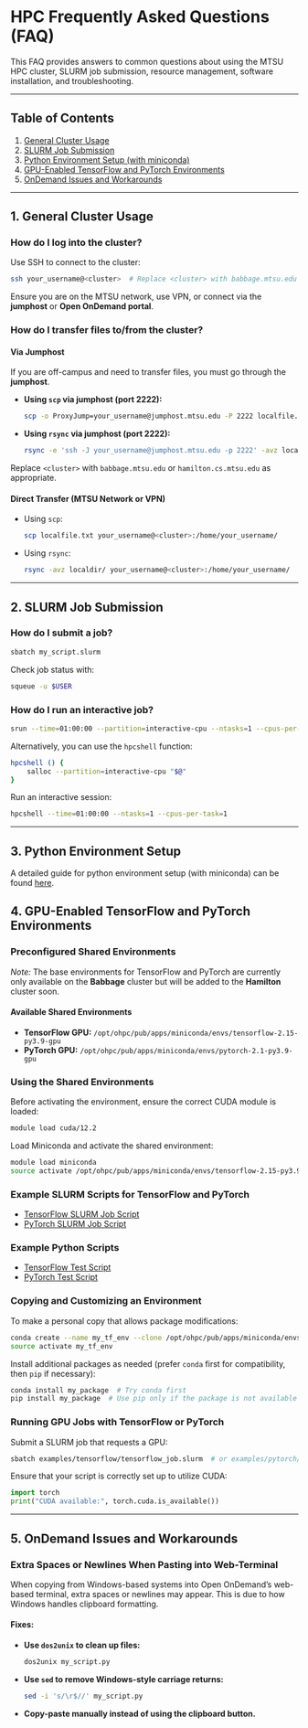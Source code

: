 # HPC Frequently Asked Questions (FAQ)

This FAQ provides answers to common questions about using the MTSU HPC cluster, SLURM job submission, resource management, software installation, and troubleshooting.

---

## Table of Contents

1. [General Cluster Usage](#1-general-cluster-usage)
2. [SLURM Job Submission](#2-slurm-job-submission)
3. [Python Environment Setup (with miniconda)](#3-python-environment-setup)
4. [GPU-Enabled TensorFlow and PyTorch Environments](#4-gpu-enabled-tensorflow-and-pytorch-environments)
5. [OnDemand Issues and Workarounds](#5-ondemand-issues-and-workarounds)

---

## 1. General Cluster Usage

### **How do I log into the cluster?**
Use SSH to connect to the cluster:
```bash
ssh your_username@<cluster>  # Replace <cluster> with babbage.mtsu.edu or hamilton.cs.mtsu.edu
```
Ensure you are on the MTSU network, use VPN, or connect via the **jumphost** or **Open OnDemand portal**.

### **How do I transfer files to/from the cluster?**

#### **Via Jumphost**
If you are off-campus and need to transfer files, you must go through the **jumphost**.

- **Using `scp` via jumphost (port 2222):**
  ```bash
  scp -o ProxyJump=your_username@jumphost.mtsu.edu -P 2222 localfile.txt your_username@<cluster>:/home/your_username/
  ```

- **Using `rsync` via jumphost (port 2222):**
  ```bash
  rsync -e 'ssh -J your_username@jumphost.mtsu.edu -p 2222' -avz localdir/ your_username@<cluster>:/home/your_username/
  ```

Replace `<cluster>` with `babbage.mtsu.edu` or `hamilton.cs.mtsu.edu` as appropriate.


#### **Direct Transfer (MTSU Network or VPN)**
- Using `scp`:
  ```bash
  scp localfile.txt your_username@<cluster>:/home/your_username/
  ```
- Using `rsync`:
  ```bash
  rsync -avz localdir/ your_username@<cluster>:/home/your_username/
  ```

---

## 2. SLURM Job Submission

### **How do I submit a job?**
```bash
sbatch my_script.slurm
```
Check job status with:
```bash
squeue -u $USER
```

### **How do I run an interactive job?**
```bash
srun --time=01:00:00 --partition=interactive-cpu --ntasks=1 --cpus-per-task=1 --pty bash
```
Alternatively, you can use the `hpcshell` function:
```bash
hpcshell () { 
    salloc --partition=interactive-cpu "$@"
}
```
Run an interactive session:
```bash
hpcshell --time=01:00:00 --ntasks=1 --cpus-per-task=1
```

---

## 3. Python Environment Setup

A detailed guide for python environment setup (with miniconda) can be found [here](python_envs).

## 4. GPU-Enabled TensorFlow and PyTorch Environments

### **Preconfigured Shared Environments**
*Note:* The base environments for TensorFlow and PyTorch are currently only available on the **Babbage** cluster but will be added to the **Hamilton** cluster soon.

#### **Available Shared Environments**
- **TensorFlow GPU:** `/opt/ohpc/pub/apps/miniconda/envs/tensorflow-2.15-py3.9-gpu`
- **PyTorch GPU:** `/opt/ohpc/pub/apps/miniconda/envs/pytorch-2.1-py3.9-gpu`

### **Using the Shared Environments**
Before activating the environment, ensure the correct CUDA module is loaded:
```bash
module load cuda/12.2
```
Load Miniconda and activate the shared environment:
```bash
module load miniconda
source activate /opt/ohpc/pub/apps/miniconda/envs/tensorflow-2.15-py3.9-gpu  # or pytorch-gpu
```

### **Example SLURM Scripts for TensorFlow and PyTorch**
- [TensorFlow SLURM Job Script](examples/tensorflow/tensorflow_job.slurm)
- [PyTorch SLURM Job Script](examples/pytorch/pytorch_job.slurm)

### **Example Python Scripts**
- [TensorFlow Test Script](examples/tensorflow/tensorflow_test.py)
- [PyTorch Test Script](examples/pytorch/pytorch_test.py)

### **Copying and Customizing an Environment**
To make a personal copy that allows package modifications:
```bash
conda create --name my_tf_env --clone /opt/ohpc/pub/apps/miniconda/envs/tensorflow-2.15-py3.9-gpu
source activate my_tf_env
```
Install additional packages as needed (prefer `conda` first for compatibility, then `pip` if necessary):
```bash
conda install my_package  # Try conda first
pip install my_package  # Use pip only if the package is not available in conda
```

### **Running GPU Jobs with TensorFlow or PyTorch**
Submit a SLURM job that requests a GPU:
```bash
sbatch examples/tensorflow/tensorflow_job.slurm  # or examples/pytorch/pytorch_job.slurm
```
Ensure that your script is correctly set up to utilize CUDA:
```python
import torch
print("CUDA available:", torch.cuda.is_available())
```

---

## 5. OnDemand Issues and Workarounds

### **Extra Spaces or Newlines When Pasting into Web-Terminal**
When copying from Windows-based systems into Open OnDemand’s web-based terminal, extra spaces or newlines may appear. This is due to how Windows handles clipboard formatting.

#### **Fixes:**
- **Use `dos2unix` to clean up files:**
  ```bash
  dos2unix my_script.py
  ```
- **Use `sed` to remove Windows-style carriage returns:**
  ```bash
  sed -i 's/\r$//' my_script.py
  ```
- **Copy-paste manually instead of using the clipboard button.**
